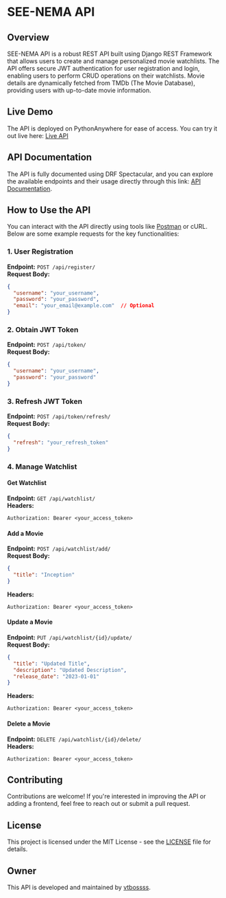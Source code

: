 # SEE-NEMA API

## Overview
SEE-NEMA API is a robust REST API built using Django REST Framework that allows users to create and manage personalized movie watchlists. The API offers secure JWT authentication for user registration and login, enabling users to perform CRUD operations on their watchlists. Movie details are dynamically fetched from TMDb (The Movie Database), providing users with up-to-date movie information.

## Live Demo
The API is deployed on PythonAnywhere for ease of access. You can try it out live here: [Live API](https://seenema.pythonanywhere.com/api/)

## API Documentation
The API is fully documented using DRF Spectacular, and you can explore the available endpoints and their usage directly through this link: [API Documentation](https://seenema.pythonanywhere.com/api/schema/docs/).

## How to Use the API
You can interact with the API directly using tools like [Postman](https://www.postman.com/) or cURL. Below are some example requests for the key functionalities:

### 1. User Registration
**Endpoint:** `POST /api/register/`  
**Request Body:**
```json
{
  "username": "your_username",
  "password": "your_password",
  "email": "your_email@example.com"  // Optional
}
```

### 2. Obtain JWT Token
**Endpoint:** `POST /api/token/`  
**Request Body:**
```json
{
  "username": "your_username",
  "password": "your_password"
}
```

### 3. Refresh JWT Token
**Endpoint:** `POST /api/token/refresh/`  
**Request Body:**
```json
{
  "refresh": "your_refresh_token"
}
```

### 4. Manage Watchlist
#### Get Watchlist
**Endpoint:** `GET /api/watchlist/`  
**Headers:**
```
Authorization: Bearer <your_access_token>
```

#### Add a Movie
**Endpoint:** `POST /api/watchlist/add/`  
**Request Body:**
```json
{
  "title": "Inception"
}
```
**Headers:**
```
Authorization: Bearer <your_access_token>
```

#### Update a Movie
**Endpoint:** `PUT /api/watchlist/{id}/update/`  
**Request Body:**
```json
{
  "title": "Updated Title",
  "description": "Updated Description",
  "release_date": "2023-01-01"
}
```
**Headers:**
```
Authorization: Bearer <your_access_token>
```

#### Delete a Movie
**Endpoint:** `DELETE /api/watchlist/{id}/delete/`  
**Headers:**
```
Authorization: Bearer <your_access_token>
```

## Contributing
Contributions are welcome! If you're interested in improving the API or adding a frontend, feel free to reach out or submit a pull request.

## License
This project is licensed under the MIT License - see the [LICENSE](LICENSE) file for details.

## Owner
This API is developed and maintained by [vtbossss](https://www.linkedin.com/in/vtbossss/).
